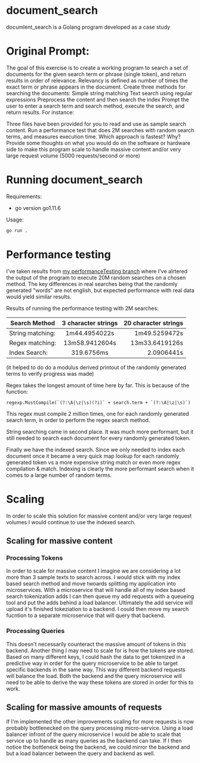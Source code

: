 # document_search
documlent_search is a Golang program developed as a case study

# Original Prompt:
The goal of this exercise is to create a working program to search a set of documents for the given search term or phrase (single token), and return results in order of relevance. 
Relevancy is defined as number of times the exact term or phrase appears in the document. 
Create three methods for searching the documents: 
Simple string matching
Text search using regular expressions
Preprocess the content and then search the index
Prompt the user to enter a search term and search method, execute the search, and return results. For instance:
 
Three files have been provided for you to read and use as sample search content.
Run a performance test that does 2M searches with random search terms, and measures execution time. Which approach is fastest? Why?
Provide some thoughts on what you would do on the software or hardware side to make this program scale to handle massive content and/or very large request volume (5000 requests/second or more)

# Running document_search

Requirements:
- go version go1.11.6

Usage:
```bash
go run .
```

# Performance testing

I've taken results from [my performanceTesting branch](https://github.com/clarkent86/document_search/tree/performanceTesting) where I've alrtered the output of the program to execute 20M random searches on a chosen method. The key differences in real searches being that the randomly generated "words" are not english, but expected performance with real data would yield similar results.

Results of running the performance testing with 2M searches:

|  Search Method  |      3 character strings      |  20 character strings |
|----------|:-------------:|------:|
| String matching: |  1m44.4954022s | 1m49.5259472s |
| Regex matching: |   13m58.9412604s    |   13m33.6419126s |
|Index Search: | 319.6756ms |   2.0906441s |

 
  (it helped to do do a modulus derived printout of the randomly generated terms to verify progress was made)
 

Regex takes the longest amount of time here by far. This is because of the function:

```golang
regexp.MustCompile(`(?:\A|\z|\s)(?i)` + search.term + `(?:\A|\z|\s)`)
```

This regex must compile 2 million times, one for each randomly generated search term, in order to perform the regex search method.

String searching came in second place. It was much more performant, but it still needed to search each document for every randomly generated token.

Finally we have the indexed search. Since we only needed to index each document once it became a very quick map lookup for each randomly generated token vs a more expensive string match or even more regex compilation & match. Indexing is clearly the more performant search when it comes to a large number of random terms.

# Scaling

In order to scale this solution for massive content and/or very large request volumes I would continue to use the indexed search.

## Scaling for massive content

### Processing Tokens
In order to scale for massive content I imagine we are considering a lot more than 3 sample texts to search across. I would stick with my index based search method and move twoards splitting my application into microservices. With a microservice that will handle all of my index based search tokenization adds I can then queue my add requests with a queueing tool and put the adds behind a load balancer. Ultimately the add service will upload it's finished tokeziation to a backend. I could then move my search fucntion to a separate microservice that will query that backend.

### Processing Queries
This doesn't necessarily counteract the massive amount of tokens in this backend. Another thing I may need to scale for is how the tokens are stored. Based on many different keys, I could hash the data to get tokenized in a predictive way in order for the query microservice to be able to target specific backends in the same way. This way different backend requests will balance the load. Both the backend and the query microservice will need to be able to derive the way these tokens are stored in order for this to work.

## Scaling for massive amounts of requests
If I'm implemented the other improvements scaling for more requests is now probably bottlenecked on the query processing micro-service. Using a load balancer infront of the query microservice I would be able to scale that service up to handle as many queries as the backend can take. If I then notice the bottleneck being the backend, we could mirror the backend and but a load balancer between the query and backend as well.
